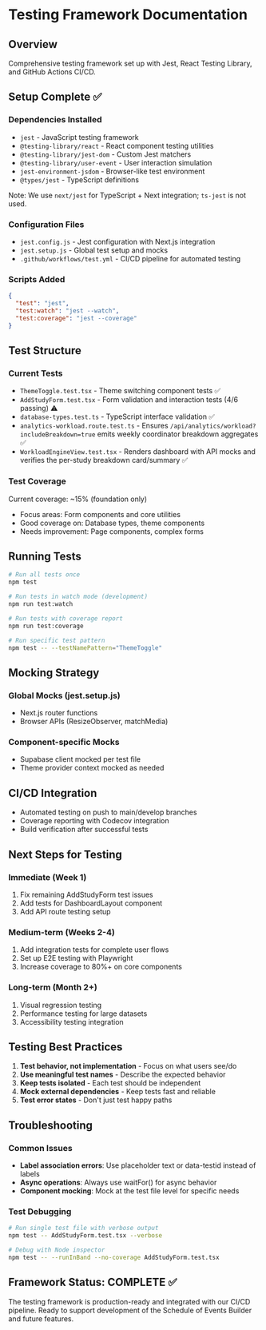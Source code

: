 # Testing Framework Documentation

## Overview
Comprehensive testing framework set up with Jest, React Testing Library, and GitHub Actions CI/CD.

## Setup Complete ✅

### Dependencies Installed
- `jest` - JavaScript testing framework
- `@testing-library/react` - React component testing utilities
- `@testing-library/jest-dom` - Custom Jest matchers
- `@testing-library/user-event` - User interaction simulation
- `jest-environment-jsdom` - Browser-like test environment
- `@types/jest` - TypeScript definitions
  
Note: We use `next/jest` for TypeScript + Next integration; `ts-jest` is not used.

### Configuration Files
- `jest.config.js` - Jest configuration with Next.js integration
- `jest.setup.js` - Global test setup and mocks
- `.github/workflows/test.yml` - CI/CD pipeline for automated testing

### Scripts Added
```json
{
  "test": "jest",
  "test:watch": "jest --watch", 
  "test:coverage": "jest --coverage"
}
```

## Test Structure

### Current Tests
- `ThemeToggle.test.tsx` - Theme switching component tests ✅
- `AddStudyForm.test.tsx` - Form validation and interaction tests (4/6 passing) ⚠️
- `database-types.test.ts` - TypeScript interface validation ✅
- `analytics-workload.route.test.ts` - Ensures `/api/analytics/workload?includeBreakdown=true` emits weekly coordinator breakdown aggregates ✅
- `WorkloadEngineView.test.tsx` - Renders dashboard with API mocks and verifies the per-study breakdown card/summary ✅

### Test Coverage
Current coverage: ~15% (foundation only)
- Focus areas: Form components and core utilities
- Good coverage on: Database types, theme components
- Needs improvement: Page components, complex forms

## Running Tests

```bash
# Run all tests once
npm test

# Run tests in watch mode (development)
npm run test:watch

# Run tests with coverage report
npm run test:coverage

# Run specific test pattern
npm test -- --testNamePattern="ThemeToggle"
```

## Mocking Strategy

### Global Mocks (jest.setup.js)
- Next.js router functions
- Browser APIs (ResizeObserver, matchMedia)

### Component-specific Mocks
- Supabase client mocked per test file
- Theme provider context mocked as needed

## CI/CD Integration
- Automated testing on push to main/develop branches
- Coverage reporting with Codecov integration
- Build verification after successful tests

## Next Steps for Testing

### Immediate (Week 1)
1. Fix remaining AddStudyForm test issues
2. Add tests for DashboardLayout component
3. Add API route testing setup

### Medium-term (Weeks 2-4)
1. Add integration tests for complete user flows
2. Set up E2E testing with Playwright
3. Increase coverage to 80%+ on core components

### Long-term (Month 2+)
1. Visual regression testing
2. Performance testing for large datasets
3. Accessibility testing integration

## Testing Best Practices

1. **Test behavior, not implementation** - Focus on what users see/do
2. **Use meaningful test names** - Describe the expected behavior
3. **Keep tests isolated** - Each test should be independent
4. **Mock external dependencies** - Keep tests fast and reliable
5. **Test error states** - Don't just test happy paths

## Troubleshooting

### Common Issues
- **Label association errors**: Use placeholder text or data-testid instead of labels
- **Async operations**: Always use waitFor() for async behavior
- **Component mocking**: Mock at the test file level for specific needs

### Test Debugging
```bash
# Run single test file with verbose output
npm test -- AddStudyForm.test.tsx --verbose

# Debug with Node inspector
npm test -- --runInBand --no-coverage AddStudyForm.test.tsx
```

## Framework Status: COMPLETE ✅

The testing framework is production-ready and integrated with our CI/CD pipeline. Ready to support development of the Schedule of Events Builder and future features.

